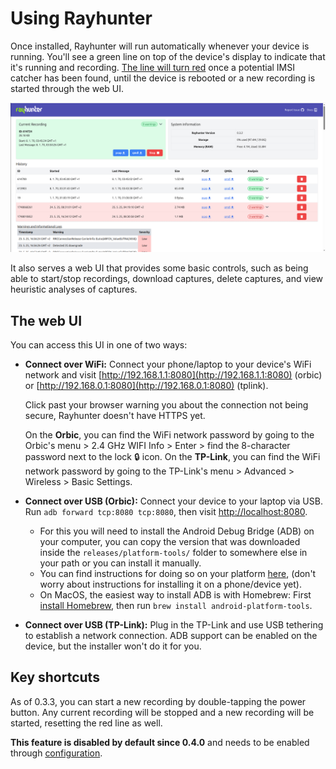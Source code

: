 # Using Rayhunter

Once installed, Rayhunter will run automatically whenever your device is running. You'll see a green line on top of the device's display to indicate that it's running and recording. [The line will turn red](./faq.md#red) once a potential IMSI catcher has been found, until the device is rebooted or a new recording is started through the web UI.

![Rayhunter_0 3 2](./Rayhunter_0.3.2.png)

It also serves a web UI that provides some basic controls, such as being able to start/stop recordings, download captures, delete captures, and view heuristic analyses of captures.

## The web UI

You can access this UI in one of two ways:

* **Connect over WiFi:** Connect your phone/laptop to your device's WiFi
  network and visit [http://192.168.1.1:8080](http://192.168.1.1:8080) (orbic)
  or [http://192.168.0.1:8080](http://192.168.0.1:8080) (tplink).

  Click past your browser warning you about the connection not being secure, Rayhunter doesn't have HTTPS yet.

  On the **Orbic**, you can find the WiFi network password by going to the Orbic's menu > 2.4 GHz WIFI Info > Enter > find the 8-character password next to the lock 🔒 icon.
  On the **TP-Link**, you can find the WiFi network password by going to the TP-Link's menu > Advanced > Wireless > Basic Settings.

* **Connect over USB (Orbic):** Connect your device to your laptop via USB. Run `adb forward tcp:8080 tcp:8080`, then visit [http://localhost:8080](http://localhost:8080).
    * For this you will need to install the Android Debug Bridge (ADB) on your computer, you can copy the version that was downloaded inside the `releases/platform-tools/` folder to somewhere else in your path or you can install it manually.
    * You can find instructions for doing so on your platform [here](https://www.xda-developers.com/install-adb-windows-macos-linux/#how-to-set-up-adb-on-your-computer), (don't worry about instructions for installing it on a phone/device yet).
    * On MacOS, the easiest way to install ADB is with Homebrew: First [install Homebrew](https://brew.sh/), then run `brew install android-platform-tools`.

* **Connect over USB (TP-Link):** Plug in the TP-Link and use USB tethering to establish a network connection. ADB support can be enabled on the device, but the installer won't do it for you.

## Key shortcuts

As of 0.3.3, you can start a new recording by double-tapping the power button. Any current recording will be stopped and a new recording will be started, resetting the red line as well.

**This feature is disabled by default since 0.4.0** and needs to be enabled through [configuration](./configuration.md).
